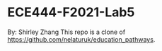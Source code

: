 # ECE444-F2021-Lab5
By: Shirley Zhang
This repo is a clone of https://github.com/nelaturuk/education_pathways.
